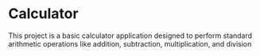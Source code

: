 # Calculator
This project is a basic calculator application designed to perform standard arithmetic operations like addition, subtraction, multiplication, and division

